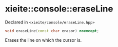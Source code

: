 # xieite::console::eraseLine
Declared in `<xieite/console/eraseLine.hpp>`
```cpp
void eraseLine(const char erasor) noexcept;
```
Erases the line on which the cursor is.
